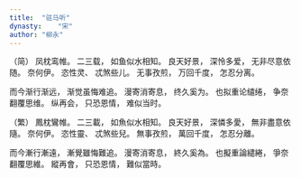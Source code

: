 ```yaml
---
title:  "驻马听"
dynasty:    "宋"
author: "柳永"
---
```

（简）
凤枕鸾帷。
二三载，
如鱼似水相知。
良天好景，
深怜多爱，
无非尽意依随。
奈何伊。
恣性灵、
忒煞些儿。
无事孜煎，
万回千度，
怎忍分离。

而今渐行渐远，
渐觉虽悔难追。
漫寄消寄息，
终久奚为。
也拟重论缱绻，
争奈翻覆思维。
纵再会，
只恐恩情，
难似当时。

（繁）
鳳枕鸞帷。
二三載，
如魚似水相知。
良天好景，
深憐多愛，
無非盡意依隨。
奈何伊。
恣性靈、
忒煞些兒。
無事孜煎，
萬回千度，
怎忍分離。

而今漸行漸遠，
漸覺雖悔難追。
漫寄消寄息，
終久奚為。
也擬重論繾綣，
爭奈翻覆思維。
縱再會，
只恐恩情，
難似當時。